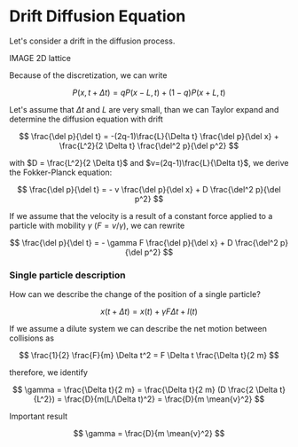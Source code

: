 # Drift Diffusion Equation

Let's consider a drift in the diffusion process. 

IMAGE 2D lattice

Because of the discretization, we can write

$$
P(x,t+\Delta t) = q P(x-L,t) + (1-q) P(x+L,t)
$$

Let's assume that $\Delta t$ and $L$ are very small, than we can Taylor expand and determine the diffusion equation with drift

$$
\frac{\del p}{\del t} = -(2q-1)\frac{L}{\Delta t} \frac{\del p}{\del x} + \frac{L^2}{2 \Delta t} \frac{\del^2 p}{\del p^2}
$$

with $D = \frac{L^2}{2 \Delta t}$ and $v=(2q-1)\frac{L}{\Delta t}$, we derive the Fokker-Planck equation:

$$
\frac{\del p}{\del t} = - v \frac{\del p}{\del x} + D \frac{\del^2 p}{\del p^2}
$$

If we assume that the velocity is a result of a constant force applied to a particle with mobility $\gamma$ ($F = v/\gamma$), we can rewrite

$$
\frac{\del p}{\del t} = - \gamma F \frac{\del p}{\del x} + D \frac{\del^2 p}{\del p^2}
$$

### Single particle description

How can we describe the change of the position of a single particle?

$$
x(t + \Delta t) = x(t) + \gamma F \Delta t + l(t)
$$

If we assume a dilute system we can describe the net motion between collisions as

$$
\frac{1}{2} \frac{F}{m} \Delta t^2 = F \Delta t \frac{\Delta t}{2 m}
$$

therefore, we identify

$$
\gamma = \frac{\Delta t}{2 m} = \frac{\Delta t}{2 m} (D \frac{2 \Delta t}{L^2}) = \frac{D}{m(L/\Delta t)^2} = \frac{D}{m \mean{v}^2} 
$$

Important result

$$
\gamma = \frac{D}{m \mean{v}^2}
$$
